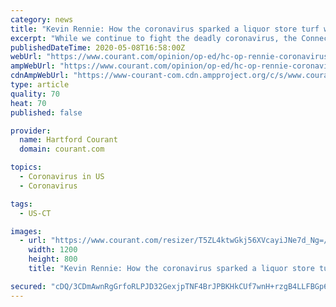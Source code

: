 ```yaml
---
category: news
title: "Kevin Rennie: How the coronavirus sparked a liquor store turf war in Connecticut"
excerpt: "While we continue to fight the deadly coronavirus, the Connecticut Package Stores Association has launched battle of its own: a turf war on the state’s beleaguered restaurants."
publishedDateTime: 2020-05-08T16:58:00Z
webUrl: "https://www.courant.com/opinion/op-ed/hc-op-rennie-coronavirus-package-stores-turf-war-0510-20200508-eeqkdpd7yzapzn3t644u4wupcy-story.html"
ampWebUrl: "https://www.courant.com/opinion/op-ed/hc-op-rennie-coronavirus-package-stores-turf-war-0510-20200508-eeqkdpd7yzapzn3t644u4wupcy-story.html?outputType=amp"
cdnAmpWebUrl: "https://www-courant-com.cdn.ampproject.org/c/s/www.courant.com/opinion/op-ed/hc-op-rennie-coronavirus-package-stores-turf-war-0510-20200508-eeqkdpd7yzapzn3t644u4wupcy-story.html?outputType=amp"
type: article
quality: 70
heat: 70
published: false

provider:
  name: Hartford Courant
  domain: courant.com

topics:
  - Coronavirus in US
  - Coronavirus

tags:
  - US-CT

images:
  - url: "https://www.courant.com/resizer/T5ZL4ktwGkj56XVcayiJNe7d_Ng=/1200x0/top/arc-anglerfish-arc2-prod-tronc.s3.amazonaws.com/public/N2VBW73GQVDZTEYGSDND6RGTKY.jpg"
    width: 1200
    height: 800
    title: "Kevin Rennie: How the coronavirus sparked a liquor store turf war in Connecticut"

secured: "cDQ/3CDmAwnRgGrfoRLPJD32GexjpTNF4BrJPBKHkCUf7wnH+rzgB4LLFBGp6oy59ycuqxKGg9oCHN1I9urzITyRDyqp3GQP8y9BkKHT2yT/ZT1cBO79u69wcxKu01cFBniOSUS0Vz9iCNm5QMY3MCXfr4Es5SAS8Y+Y3pas28rOMiA1W2x30cUQl7rW4wqaLqqcV7VbrM9jFUBlz4usl1EWvaUllAsUAhHqXnqcy5m8sm/zMKDGuQL9+kWPvRGEWJvEyciGMyvbeGokYxI4GjOliMp4F+Msr8lNmMP+kWNGCiy/X10OOLjcGVexhrNmMtgYoAmcZ69PfVuVhokuNYCoUi+0OznbPDJoweh0cDrNvi7fs3m5YkNbuBYhHtARL56KyQT/nuQ1Fdh4yoKMPOMqdWkfQ8f8fboJwKyfz4/rIlrFGnw3Nwy7MuubjHWRl6bp0X9FGDgIf3cN3ZyfPEgYFY6FyLHPDLt0EZirMec=;VS+MFjXwZEjZT8tnIsVlLQ=="
---
```


